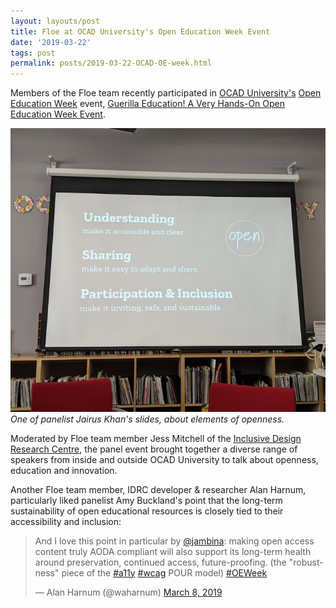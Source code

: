 ```yaml
---
layout: layouts/post
title: Floe at OCAD University's Open Education Week Event
date: '2019-03-22'
tags: post
permalink: posts/2019-03-22-OCAD-OE-week.html
---
```

<p>
Members of the Floe team recently participated in <a href="https://www.ocadu.ca/">
OCAD University's</a> <a href="https://www.openeducationweek.org/">Open Education
 Week</a> event, <a href="https://www2.ocadu.ca/event/guerrilla-education-a-very-hands-on-open-education-week-event">
 Guerilla Education! A Very Hands-On Open Education Week Event</a>.
</p>
<p>
<img src="images/ocad-open-ed.png" alt="Photograph of a presentation slide on a screen with
 three blocks of text: 'Understanding: make it accessible and clear', 'Sharing: make it easy
  to adapt and share', 'Participation & Inclusion: make it inviting, safe and sustainable.'" /><br/>
<em>One of panelist Jairus Khan's slides, about elements of openness.</em>
</p>
<p>
Moderated by Floe team member Jess Mitchell of the <a href="https://idrc.ocadu.ca/">Inclusive
 Design Research Centre</a>, the panel event brought together a diverse range of speakers from
  inside and outside OCAD University to talk about openness, education and innovation.
</p>
<p>
Another Floe team member, IDRC developer &amp; researcher Alan Harnum, particularly liked panelist
 Amy Buckland's point that the long-term sustainability of open educational resources is closely
  tied to their accessibility and inclusion:
<blockquote class="twitter-tweet" data-conversation="none" data-lang="en"><p lang="en" dir="ltr">
And I love this point in particular by <a href="https://twitter.com/jambina?ref_src=twsrc%5Etfw">
@jambina</a>: making open access content truly AODA compliant will also support its long-term health
 around preservation, continued access, future-proofing. (the &quot;robustness&quot; piece of the
  <a href="https://twitter.com/hashtag/a11y?src=hash&amp;ref_src=twsrc%5Etfw">#a11y</a>
   <a href="https://twitter.com/hashtag/wcag?src=hash&amp;ref_src=twsrc%5Etfw">#wcag</a> POUR model)
    <a href="https://twitter.com/hashtag/OEWeek?src=hash&amp;ref_src=twsrc%5Etfw">#OEWeek</a></p>&mdash;
     Alan Harnum (@waharnum) <a href="https://twitter.com/waharnum/status/1104058862863376384?ref_src=twsrc%5Etfw">
     March 8, 2019</a></blockquote>
<script async src="https://platform.twitter.com/widgets.js" charset="utf-8"></script>
</p>
